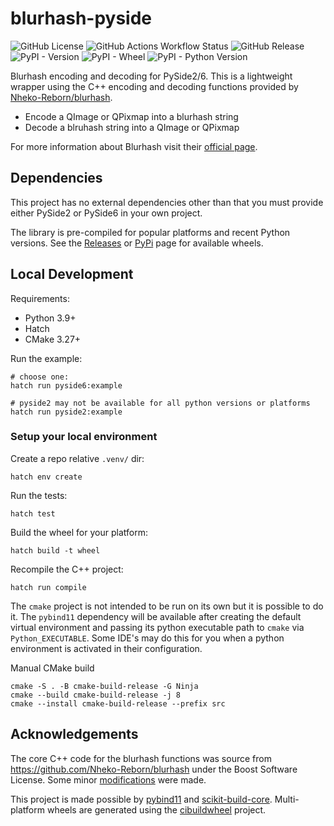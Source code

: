# blurhash-pyside

![GitHub License](https://img.shields.io/github/license/leocov-dev/blurhash-pyside)
![GitHub Actions Workflow Status](https://img.shields.io/github/actions/workflow/status/leocov-dev/blurhash-pyside/ci.yml)
![GitHub Release](https://img.shields.io/github/v/release/leocov-dev/blurhash-pyside)
![PyPI - Version](https://img.shields.io/pypi/v/blurhash-pyside)
![PyPI - Wheel](https://img.shields.io/pypi/wheel/blurhash-pyside)
![PyPI - Python Version](https://img.shields.io/pypi/pyversions/blurhash-pyside)


Blurhash encoding and decoding for PySide2/6. 
This is a lightweight wrapper using the C++ encoding and decoding functions 
provided by [Nheko-Reborn/blurhash](https://github.com/Nheko-Reborn/blurhash).

- Encode a QImage or QPixmap into a blurhash string
- Decode a blruhash string into a QImage or QPixmap

For more information about Blurhash visit their [official page](https://blurha.sh/).

## Dependencies

This project has no external dependencies other than that you must provide 
either PySide2 or PySide6 in your own project.

The library is pre-compiled for popular platforms and recent Python versions. 
See the [Releases](https://github.com/leocov-dev/blurhash-pyside/releases) or [PyPi](https://pypi.org/project/blurhash-pyside/) page for available wheels.

## Local Development

Requirements:
- Python 3.9+
- Hatch
- CMake 3.27+

Run the example:
```shell
# choose one:
hatch run pyside6:example

# pyside2 may not be available for all python versions or platforms
hatch run pyside2:example
```

### Setup your local environment

Create a repo relative `.venv/` dir:
```shell
hatch env create
```

Run the tests:
```shell
hatch test
```

Build the wheel for your platform:
```shell
hatch build -t wheel
```

Recompile the C++ project:
```shell
hatch run compile
```

The `cmake` project is not intended to be run on its own but it is possible to do it.
The `pybind11` dependency will be available after creating the default virtual environment
and passing its python executable path to `cmake` via `Python_EXECUTABLE`. Some IDE's may
do this for you when a python environment is activated in their configuration.

Manual CMake build
```shell
cmake -S . -B cmake-build-release -G Ninja
cmake --build cmake-build-release -j 8
cmake --install cmake-build-release --prefix src
```

## Acknowledgements

The core C++ code for the blurhash functions was source from https://github.com/Nheko-Reborn/blurhash
under the Boost Software License. Some minor [modifications](extern/blurhash-cpp/README.md) were made.

This project is made possible by [pybind11](https://github.com/pybind/pybind11) and [scikit-build-core](https://github.com/scikit-build/scikit-build-core). 
Multi-platform wheels are generated using the [cibuildwheel](https://github.com/pypa/cibuildwheel) project.
